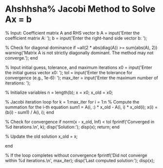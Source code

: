 # Ahshhsha% Jacobi Method to Solve Ax = b

% Input: Coefficient matrix A and RHS vector b A = input('Enter the coefficient matrix A: '); b = input('Enter the right-hand side vector b: ');

% Check for diagonal dominance if ~all(2 * abs(diag(A)) >= sum(abs(A), 2)) warning('Matrix A is not strictly diagonally dominant. The method may not converge.'); end

% Input initial guess, tolerance, and maximum iterations x0 = input('Enter the initial guess vector x0: '); tol = input('Enter the tolerance for convergence (e.g., 1e-6): '); max_iter = input('Enter the maximum number of iterations: ');

% Initialize variables n = length(b); x = x0; x_old = x0;

% Jacobi iteration loop for k = 1:max_iter for i = 1:n % Compute the summation for the i-th equation sum1 = A(i, :) * x_old - A(i, i) * x_old(i); x(i) = (b(i) - sum1) / A(i, i); end

% Check for convergence
if norm(x - x_old, Inf) < tol
    fprintf('Converged in %d iterations.\n', k);
    disp('Solution:');
    disp(x);
    return;
end

% Update the old solution
x_old = x;

end

% If the loop completes without convergence fprintf('Did not converge within %d iterations.\n', max_iter); disp('Last computed solution:'); disp(x);

